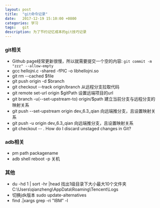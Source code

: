 ```yaml
---
layout: post
title:  "git命令记录"
date:   2017-12-19 15:10:00 +0800
categories: 学习
tags:   git
description: 为了节约记忆成本的git技巧记录
---
```

### git相关
* Github page经常更新很慢，所以就需要提交一个空的内容: `git commit -m "zzz" --allow-empty`
* gcc hellojni.c -shared -fPIC -o libhellojni.so
* git rm --cached $file
* git push origin -d $branch
* git checkout --track origin/branch 从远程分支拉取代码
* git remote set-url origin $gitPath 设置远端项目的url
* git branch -u(--set-upstream-to) origin/$path 建立当前分支与远程分支的映射关系
* git push --set-upstream origin dev_6.3_qian 向远端推分支，且设置映射关系
* git push -u origin dev_6.3_qian 向远端推分支，且设置映射关系
* git checkout -- . How do I discard unstaged changes in Git?

### adb相关
* pm path packagename
* adb shell reboot -p 关机

### 其他
* du -hd 1 | sort -hr |head 找出1级目录下大小最大10个文件夹 C:\Users\qianzheng\AppData\Roaming\Tencent\Logs                      
* 切换jdk版本 sudo update-alternatives
* find .|xargs grep -ri "IBM" -l
